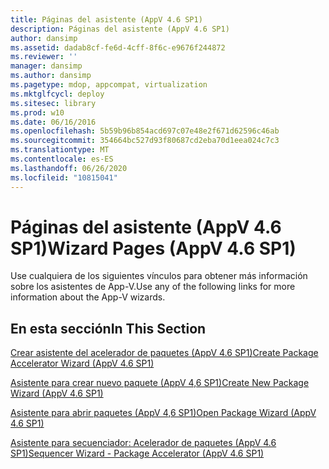 ```yaml
---
title: Páginas del asistente (AppV 4.6 SP1)
description: Páginas del asistente (AppV 4.6 SP1)
author: dansimp
ms.assetid: dadab8cf-fe6d-4cff-8f6c-e9676f244872
ms.reviewer: ''
manager: dansimp
ms.author: dansimp
ms.pagetype: mdop, appcompat, virtualization
ms.mktglfcycl: deploy
ms.sitesec: library
ms.prod: w10
ms.date: 06/16/2016
ms.openlocfilehash: 5b59b96b854acd697c07e48e2f671d62596c46ab
ms.sourcegitcommit: 354664bc527d93f80687cd2eba70d1eea024c7c3
ms.translationtype: MT
ms.contentlocale: es-ES
ms.lasthandoff: 06/26/2020
ms.locfileid: "10815041"
---
```

# <span data-ttu-id="e749d-103">Páginas del asistente (AppV 4.6 SP1)</span><span class="sxs-lookup"><span data-stu-id="e749d-103">Wizard Pages (AppV 4.6 SP1)</span></span>


<span data-ttu-id="e749d-104">Use cualquiera de los siguientes vínculos para obtener más información sobre los asistentes de App-V.</span><span class="sxs-lookup"><span data-stu-id="e749d-104">Use any of the following links for more information about the App-V wizards.</span></span>

## <span data-ttu-id="e749d-105">En esta sección</span><span class="sxs-lookup"><span data-stu-id="e749d-105">In This Section</span></span>


<a href="" id="create-package-accelerator-wizard--appv-4-6-sp1-"></a>[<span data-ttu-id="e749d-106">Crear asistente del acelerador de paquetes (AppV 4.6 SP1)</span><span class="sxs-lookup"><span data-stu-id="e749d-106">Create Package Accelerator Wizard (AppV 4.6 SP1)</span></span>](create-package-accelerator-wizard--appv-46-sp1-.md)  

<a href="" id="create-new-package-wizard---appv-4-6-sp1-"></a>[<span data-ttu-id="e749d-107">Asistente para crear nuevo paquete (AppV 4,6 SP1)</span><span class="sxs-lookup"><span data-stu-id="e749d-107">Create New Package Wizard (AppV 4.6 SP1)</span></span>](create-new-package-wizard---appv-46-sp1-.md)  

<a href="" id="open-package-wizard---appv-4-6-sp1-"></a>[<span data-ttu-id="e749d-108">Asistente para abrir paquetes (AppV 4,6 SP1)</span><span class="sxs-lookup"><span data-stu-id="e749d-108">Open Package Wizard (AppV 4.6 SP1)</span></span>](open-package-wizard---appv-46-sp1-.md)  

<a href="" id="sequencer-wizard---package-accelerator--appv-4-6-sp1-"></a>[<span data-ttu-id="e749d-109">Asistente para secuenciador: Acelerador de paquetes (AppV 4.6 SP1)</span><span class="sxs-lookup"><span data-stu-id="e749d-109">Sequencer Wizard - Package Accelerator (AppV 4.6 SP1)</span></span>](sequencer-wizard---package-accelerator--appv-46-sp1-.md)  

 

 





